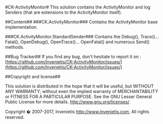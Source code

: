 ﻿#CK-ActivityMonitor#
This solution contains the ActivityMonitor and log Senders (that are extensions to the ActivityMonitor itself).

##Content##
###CK.ActivityMonitor###
Contains the ActivityMonitor base implementation.

###CK.ActivityMonitor.StandardSender###
Contains the Debug(), Trace()... Fatal(), OpenDebug(), OpenTrace()... OpenFatal() and numerous Send() methods.

##Bug Tracker##
If you find any bug, don't hesitate to report it on : [https://github.com/Invenietis/CK-ActivityMonitor/issues/](https://github.com/Invenietis/CK-ActivityMonitor/issues/)

##Copyright and license##

This solution is distributed in the hope that it will be useful, 
but WITHOUT ANY WARRANTY; without even the implied warranty of
MERCHANTABILITY or FITNESS FOR A PARTICULAR PURPOSE.  See the 
GNU Lesser General Public License for more details.
<http://www.gnu.org/licenses/>. 
 
Copyright � 2007-2017,
    Invenietis <http://www.invenietis.com>,
All rights reserved.
